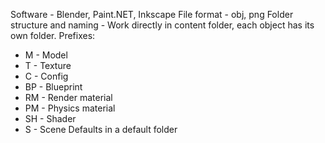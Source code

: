 Software - Blender, Paint.NET, Inkscape
File format - obj, png
Folder structure and naming - Work directly in content folder, each object has its own folder. 
Prefixes: 
 - M - Model
 - T - Texture
 - C - Config
 - BP - Blueprint
 - RM - Render material
 - PM - Physics material
 - SH - Shader
 - S - Scene
Defaults in a default folder
